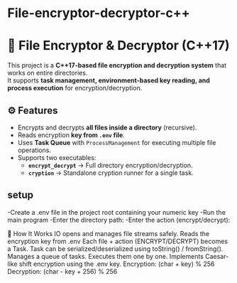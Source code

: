 ﻿# File-encryptor-decryptor-c++

 # 🔐 File Encryptor & Decryptor (C++17)

This project is a **C++17-based file encryption and decryption system** that works on entire directories.  
It supports **task management, environment-based key reading, and process execution** for encryption/decryption.  

## ⚙️ Features

- Encrypts and decrypts **all files inside a directory** (recursive).
- Reads encryption **key from `.env` file**.
- Uses **Task Queue** with `ProcessManagement` for executing multiple file operations.
- Supports two executables:
  - **`encrypt_decrypt`** → Full directory encryption/decryption.
  - **`cryption`** → Standalone cryption runner for a single task.

## setup
 -Create a .env file in the project root containing your numeric key
 -Run the main program
 -Enter the directory path:
 -Enter the action (encrypt/decrypt):

🧩 How It Works
IO opens and manages file streams safely.
Reads the encryption key from .env
Each file + action (ENCRYPT/DECRYPT) becomes a Task.
Task can be serialized/deserialized using toString() / fromString().
Manages a queue of tasks.
Executes them one by one.
Implements Caesar-like shift encryption using the .env key.
Encryption: (char + key) % 256
Decryption: (char - key + 256) % 256





